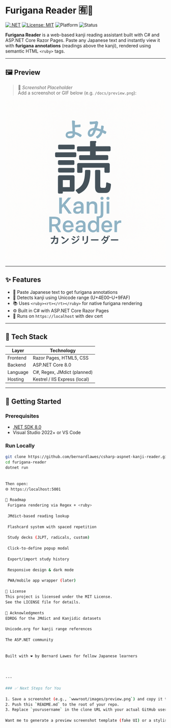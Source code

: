 ﻿# Furigana Reader 🈶📖

[![.NET](https://img.shields.io/badge/.NET-8.0-blue)](https://dotnet.microsoft.com/en-us/download/dotnet/8.0)
[![License: MIT](https://img.shields.io/badge/License-MIT-green.svg)](LICENSE)
![Platform](https://img.shields.io/badge/platform-ASP.NET%20Core%20Razor%20Pages-lightgrey)
![Status](https://img.shields.io/badge/status-in%20development-yellow)

**Furigana Reader** is a web-based kanji reading assistant built with C# and ASP.NET Core Razor Pages. Paste any Japanese text and instantly view it with **furigana annotations** (readings above the kanji), rendered using semantic HTML `<ruby>` tags.

---

## 🖼 Preview

> 📸 *Screenshot Placeholder*  
> Add a screenshot or GIF below (e.g. `/docs/preview.png`):

![Preview](docs/preview.png)

---

## ✨ Features

- 📝 Paste Japanese text to get furigana annotations
- 🧠 Detects kanji using Unicode range (U+4E00–U+9FAF)
- 📚 Uses `<ruby><rt></rt></ruby>` for native furigana rendering
- ⚙️ Built in C# with ASP.NET Core Razor Pages
- 🔐 Runs on `https://localhost` with dev cert

---

## 🔧 Tech Stack

| Layer     | Technology                    |
|-----------|-------------------------------|
| Frontend  | Razor Pages, HTML5, CSS       |
| Backend   | ASP.NET Core 8.0              |
| Language  | C#, Regex, JMdict (planned)   |
| Hosting   | Kestrel / IIS Express (local) |

---

## 🚀 Getting Started

### Prerequisites

- [.NET SDK 8.0](https://dotnet.microsoft.com/en-us/download/dotnet/8.0)
- Visual Studio 2022+ or VS Code

### Run Locally

```bash
git clone https://github.com/bernardlawes/csharp-aspnet-kanji-reader.git
cd furigana-reader
dotnet run


Then open:
🌐 https://localhost:5001

📅 Roadmap
 Furigana rendering via Regex + <ruby>

 JMdict-based reading lookup

 Flashcard system with spaced repetition

 Study decks (JLPT, radicals, custom)

 Click-to-define popup modal

 Export/import study history

 Responsive design & dark mode

 PWA/mobile app wrapper (later)

📄 License
This project is licensed under the MIT License.
See the LICENSE file for details.

🙏 Acknowledgments
EDRDG for the JMdict and Kanjidic datasets

Unicode.org for kanji range references

The ASP.NET community


Built with ❤️ by Bernard Lawes for fellow Japanese learners



---

### ✅ Next Steps for You

1. Save a screenshot (e.g., `wwwroot/images/preview.png`) and copy it to `docs/preview.png`.
2. Push this `README.md` to the root of your repo.
3. Replace `yourusername` in the clone URL with your actual GitHub username.

Want me to generate a preview screenshot template (fake UI) or a stylish logo for the project?
